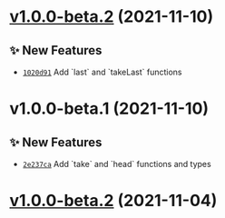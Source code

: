 # [v1.0.0-beta.2](https://github.com/TomokiMiyauci/farray/compare/v1.0.0-beta.1...v1.0.0-beta.2) (2021-11-10)

## ✨ New Features

- [`1020d91`](https://github.com/TomokiMiyauci/farray/commit/1020d91) Add &#x60;last&#x60; and &#x60;takeLast&#x60; functions

# v1.0.0-beta.1 (2021-11-10)

## ✨ New Features

- [`2e237ca`](https://github.com/TomokiMiyauci/farray/commit/2e237ca) Add &#x60;take&#x60; and &#x60;head&#x60; functions and types

# [v1.0.0-beta.2](https://github.com/coinset/zaif/compare/v1.0.0-beta.1...v1.0.0-beta.2) (2021-11-04)
